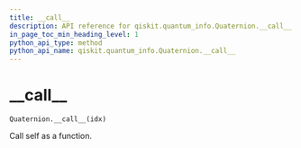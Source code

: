 ```yaml
---
title: __call__
description: API reference for qiskit.quantum_info.Quaternion.__call__
in_page_toc_min_heading_level: 1
python_api_type: method
python_api_name: qiskit.quantum_info.Quaternion.__call__
---
```


# \_\_call\_\_

<span id="qiskit.quantum_info.Quaternion.__call__" />

`Quaternion.__call__(idx)`

Call self as a function.

